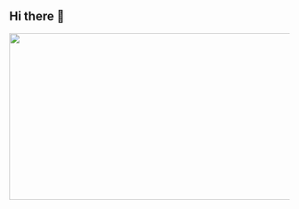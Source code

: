 ## Hi there 👋
<a href="https://www.gitanimals.org/en_US?utm_medium=image&utm_source=Yoon0yoon&utm_content=farm">
<img
  src="https://render.gitanimals.org/farms/Yoon0yoon"
  width="600"
  height="300"
/>
</a>
<!--
**Yoon0yoon/Yoon0yoon** is a ✨ _special_ ✨ repository because its `README.md` (this file) appears on your GitHub profile.

Here are some ideas to get you started:

- 🔭 I’m currently working on ...
- 🌱 I’m currently learning ...
- 👯 I’m looking to collaborate on ...
- 🤔 I’m looking for help with ...
- 💬 Ask me about ...
- 📫 How to reach me: ...
- 😄 Pronouns: ...
- ⚡ Fun fact: ...
-->
